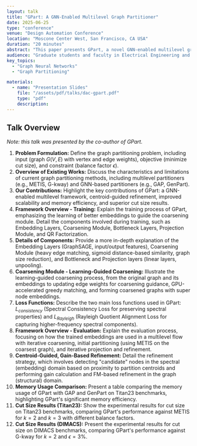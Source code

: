 ```yaml
---
layout: talk
title: "GPart: A GNN-Enabled Multilevel Graph Partitioner"
date: 2025-06-25
type: "conference"
venue: "Design Automation Conference"
location: "Moscone Center West, San Francisco, CA USA"
duration: "20 minutes"
abstract: "This paper presents GPart, a novel GNN-enabled multilevel graph partitioner designed to overcome the limitations of existing methods, particularly concerning scalability and memory efficiency while maintaining high cut quality. Traditional multilevel partitioners are fast but can compromise cut quality, while existing GNN-based methods offer good accuracy but suffer from poor scalability and high memory demands."
audience: "Graduate students and faculty in Electrical Engineering and Computer Science"
key_topics:
  - "Graph Neural Networks"
  - "Graph Partitioning"

materials:
  - name: "Presentation Slides"
    file: "/assets/pdf/talks/dac-gpart.pdf"
    type: "pdf"
    description:
---
```


## Talk Overview

_Note: this talk was presented by the co-author of GPart._

1. **Problem Formulation:** Define the graph partitioning problem, including input (graph $G(V,E)$ with vertex and edge weights), objective (minimize cut size), and constraint (balance factor $\epsilon$).
2. **Overview of Existing Works:** Discuss the characteristics and limitations of current graph partitioning methods, including multilevel partitioners (e.g., METIS, G-kway) and GNN-based partitioners (e.g., GAP, GenPart).
3. **Our Contributions:** Highlight the key contributions of GPart: a GNN-enabled multilevel framework, centroid-guided refinement, improved scalability and memory efficiency, and superior cut size results.
4. **Framework Overview - Training:** Explain the training process of GPart, emphasizing the learning of better embeddings to guide the coarsening module. Detail the components involved during training, such as Embedding Layers, Coarsening Module, Bottleneck Layers, Projection Module, and QR Factorization.
5. **Details of Components:** Provide a more in-depth explanation of the Embedding Layers (GraphSAGE, input/output features), Coarsening Module (heavy edge matching, sigmoid distance-based similarity, graph size reduction), and Bottleneck and Projection layers (linear layers, unpooling).
6. **Coarsening Module - Learning-Guided Coarsening:** Illustrate the learning-guided coarsening process, from the original graph and its embeddings to updating edge weights for coarsening guidance, GPU-accelerated greedy matching, and forming coarsened graphs with super node embeddings.
7. **Loss Functions:** Describe the two main loss functions used in GPart: $L_{consistency}$ (Spectral Consistency Loss for preserving spectral properties) and $L_{Rayleigh}$ (Rayleigh Quotient Alignment Loss for capturing higher-frequency spectral components).
8. **Framework Overview - Evaluation:** Explain the evaluation process, focusing on how the trained embeddings are used in a multilevel flow with iterative coarsening, initial partitioning (using METIS on the coarsest graph), and iterative projection and refinement.
9. **Centroid-Guided, Gain-Based Refinement:** Detail the refinement strategy, which involves detecting "candidate" nodes in the spectral (embedding) domain based on proximity to partition centroids and performing gain calculation and FM-based refinement in the graph (structural) domain.
10. **Memory Usage Comparison:** Present a table comparing the memory usage of GPart with GAP and GenPart on Titan23 benchmarks, highlighting GPart's significant memory efficiency.
11. **Cut Size Results (Titan23):** Show the experimental results for cut size on Titan23 benchmarks, comparing GPart's performance against METIS for $k=2$ and $k=3$ with different balance factors.
12. **Cut Size Results (DIMACS):** Present the experimental results for cut size on DIMACS benchmarks, comparing GPart's performance against G-kway for $k=2$ and $\epsilon=3\%$.
